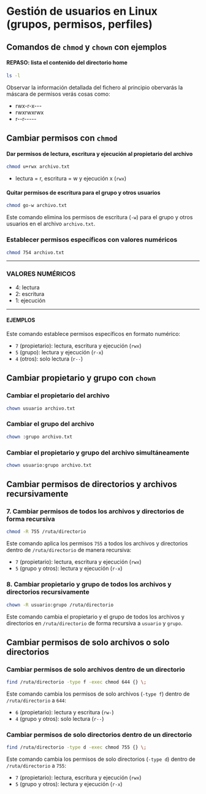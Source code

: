 
# Gestión de usuarios en Linux (grupos, permisos, perfiles)

## Comandos de `chmod` y `chown` con ejemplos

#### REPASO: lista el contenido del directorio home 
```bash
ls -l
```
Observar la información detallada del fichero al principio obervarás la máscara de permisos verás cosas como:
* rwx-r-x---
* rwxrwxrwx
* r--r----- 

## Cambiar permisos con `chmod`

#### Dar permisos de lectura, escritura y ejecución al propietario del archivo
```bash
chmod u+rwx archivo.txt
```
* lectura = r, escritura = w y ejecución x (`rwx`)

#### Quitar permisos de escritura para el grupo y otros usuarios
```bash
chmod go-w archivo.txt
```
Este comando elimina los permisos de escritura (`-w`) para el grupo y otros usuarios en el archivo `archivo.txt`.

### Establecer permisos específicos con valores numéricos
```bash
chmod 754 archivo.txt
```
---
### VALORES NUMÉRICOS 
* 4: lectura
* 2: escritura
* 1: ejecución
---

#### EJEMPLOS  
Este comando establece permisos específicos en formato numérico:
- `7` (propietario): lectura, escritura y ejecución (`rwx`)
- `5` (grupo): lectura y ejecución (`r-x`)
- `4` (otros): solo lectura (`r--`)

## Cambiar propietario y grupo con `chown`

### Cambiar el propietario del archivo
```bash
chown usuario archivo.txt
```

### Cambiar el grupo del archivo
```bash
chown :grupo archivo.txt
```

### Cambiar el propietario y grupo del archivo simultáneamente
```bash
chown usuario:grupo archivo.txt
```

## Cambiar permisos de directorios y archivos recursivamente

### 7. Cambiar permisos de todos los archivos y directorios de forma recursiva
```bash
chmod -R 755 /ruta/directorio
```
Este comando aplica los permisos `755` a todos los archivos y directorios dentro de `/ruta/directorio` de manera recursiva:
- `7` (propietario): lectura, escritura y ejecución (`rwx`)
- `5` (grupo y otros): lectura y ejecución (`r-x`)

### 8. Cambiar propietario y grupo de todos los archivos y directorios recursivamente
```bash
chown -R usuario:grupo /ruta/directorio
```
Este comando cambia el propietario y el grupo de todos los archivos y directorios en `/ruta/directorio` de forma recursiva a `usuario` y `grupo`.

## Cambiar permisos de solo archivos o solo directorios

###  Cambiar permisos de solo archivos dentro de un directorio
```bash
find /ruta/directorio -type f -exec chmod 644 {} \;
```
Este comando cambia los permisos de solo archivos (`-type f`) dentro de `/ruta/directorio` a `644`:
- `6` (propietario): lectura y escritura (`rw-`)
- `4` (grupo y otros): solo lectura (`r--`)

### Cambiar permisos de solo directorios dentro de un directorio
```bash
find /ruta/directorio -type d -exec chmod 755 {} \;
```
Este comando cambia los permisos de solo directorios (`-type d`) dentro de `/ruta/directorio` a `755`:
- `7` (propietario): lectura, escritura y ejecución (`rwx`)
- `5` (grupo y otros): lectura y ejecución (`r-x`)
